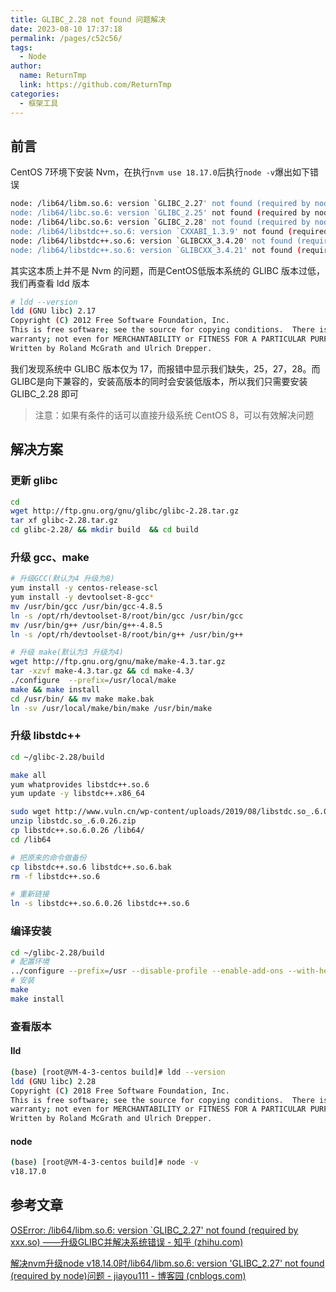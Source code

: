 ```yaml
---
title: GLIBC_2.28 not found 问题解决
date: 2023-08-10 17:37:18
permalink: /pages/c52c56/
tags: 
  - Node
author: 
  name: ReturnTmp
  link: https://github.com/ReturnTmp
categories: 
  - 框架工具
---
```




## 前言

CentOS 7环境下安装 Nvm，在执行`nvm use 18.17.0`后执行`node -v`爆出如下错误

```bash
node: /lib64/libm.so.6: version `GLIBC_2.27' not found (required by node)
node: /lib64/libc.so.6: version `GLIBC_2.25' not found (required by node)
node: /lib64/libc.so.6: version `GLIBC_2.28' not found (required by node)
node: /lib64/libstdc++.so.6: version `CXXABI_1.3.9' not found (required by node)
node: /lib64/libstdc++.so.6: version `GLIBCXX_3.4.20' not found (required by node)
node: /lib64/libstdc++.so.6: version `GLIBCXX_3.4.21' not found (required by node)
```

其实这本质上并不是 Nvm 的问题，而是CentOS低版本系统的 GLIBC 版本过低，我们再查看 ldd 版本

```bash
# ldd --version
ldd (GNU libc) 2.17
Copyright (C) 2012 Free Software Foundation, Inc.
This is free software; see the source for copying conditions.  There is NO
warranty; not even for MERCHANTABILITY or FITNESS FOR A PARTICULAR PURPOSE.
Written by Roland McGrath and Ulrich Drepper.
```

我们发现系统中 GLIBC 版本仅为 17，而报错中显示我们缺失，25，27，28。而 GLIBC是向下兼容的，安装高版本的同时会安装低版本，所以我们只需要安装 GLIBC_2.28 即可

> 注意：如果有条件的话可以直接升级系统 CentOS 8，可以有效解决问题



## 解决方案

### 更新 glibc

```bash
cd
wget http://ftp.gnu.org/gnu/glibc/glibc-2.28.tar.gz
tar xf glibc-2.28.tar.gz 
cd glibc-2.28/ && mkdir build  && cd build
```



### 升级 gcc、make

```bash
# 升级GCC(默认为4 升级为8)
yum install -y centos-release-scl
yum install -y devtoolset-8-gcc*
mv /usr/bin/gcc /usr/bin/gcc-4.8.5
ln -s /opt/rh/devtoolset-8/root/bin/gcc /usr/bin/gcc
mv /usr/bin/g++ /usr/bin/g++-4.8.5
ln -s /opt/rh/devtoolset-8/root/bin/g++ /usr/bin/g++

# 升级 make(默认为3 升级为4)
wget http://ftp.gnu.org/gnu/make/make-4.3.tar.gz
tar -xzvf make-4.3.tar.gz && cd make-4.3/
./configure  --prefix=/usr/local/make
make && make install
cd /usr/bin/ && mv make make.bak
ln -sv /usr/local/make/bin/make /usr/bin/make
```



### 升级 libstdc++

```bash
cd ~/glibc-2.28/build

make all
yum whatprovides libstdc++.so.6
yum update -y libstdc++.x86_64

sudo wget http://www.vuln.cn/wp-content/uploads/2019/08/libstdc.so_.6.0.26.zip
unzip libstdc.so_.6.0.26.zip
cp libstdc++.so.6.0.26 /lib64/
cd /lib64

# 把原来的命令做备份
cp libstdc++.so.6 libstdc++.so.6.bak
rm -f libstdc++.so.6

# 重新链接
ln -s libstdc++.so.6.0.26 libstdc++.so.6
```



### 编译安装

```bash
cd ~/glibc-2.28/build
# 配置环境
../configure --prefix=/usr --disable-profile --enable-add-ons --with-headers=/usr/include --with-binutils=/usr/bin
# 安装
make
make install
```



### 查看版本

#### lld

```bash
(base) [root@VM-4-3-centos build]# ldd --version
ldd (GNU libc) 2.28
Copyright (C) 2018 Free Software Foundation, Inc.
This is free software; see the source for copying conditions.  There is NO
warranty; not even for MERCHANTABILITY or FITNESS FOR A PARTICULAR PURPOSE.
Written by Roland McGrath and Ulrich Drepper.
```

#### node

```bash
(base) [root@VM-4-3-centos build]# node -v
v18.17.0
```





## 参考文章

[OSError: /lib64/libm.so.6: version `GLIBC_2.27' not found (required by xxx.so) ——升级GLIBC并解决系统错误 - 知乎 (zhihu.com)](https://zhuanlan.zhihu.com/p/559791450)

[解决nvm升级node v18.14.0时/lib64/libm.so.6: version 'GLIBC_2.27' not found (required by node)问题 - jiayou111 - 博客园 (cnblogs.com)](https://www.cnblogs.com/even160941/p/17319119.html)

